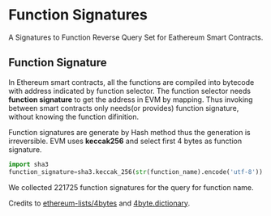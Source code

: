 # Function Signatures
A Signatures to Function Reverse Query Set for Eathereum Smart Contracts.

## Function Signature
In Ethereum smart contracts, all the functions are compiled into bytecode with address indicated by function selector. The function selector needs **function signature** to get the address in EVM by mapping. Thus invoking between smart contracts only needs(or provides) function signature, without knowing the function difinition.

Function signatures are generate by Hash method thus the generation is irreversible. EVM uses **keccak256** and select first 4 bytes as function signature.

``` python
import sha3
function_signature=sha3.keccak_256(str(function_name).encode('utf-8')).hexdigest().lower()[:8]
```

We collected 221725 function signatures for the query for function name.

Credits to [ethereum-lists/4bytes](ethereum-lists/4bytes) and [4byte.dictionary](https://www.4byte.directory/).


